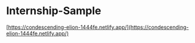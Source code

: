 # Internship-Sample

[https://condescending-elion-1444fe.netlify.app/](https://condescending-elion-1444fe.netlify.app/)
